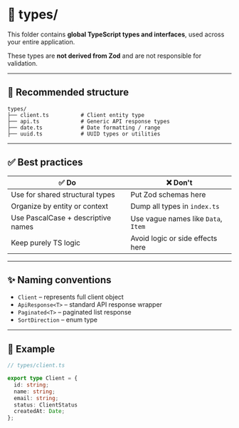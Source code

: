 # 🧾 types/

This folder contains **global TypeScript types and interfaces**, used across your entire application.

These types are **not derived from Zod** and are not responsible for validation.

---

## 📁 Recommended structure

```
types/
├── client.ts          # Client entity type
├── api.ts             # Generic API response types
├── date.ts            # Date formatting / range
├── uuid.ts            # UUID types or utilities
```

---

## ✅ Best practices

| ✅ Do                                      | ❌ Don't                              |
|-------------------------------------------|---------------------------------------|
| Use for shared structural types           | Put Zod schemas here                  |
| Organize by entity or context             | Dump all types in `index.ts`          |
| Use PascalCase + descriptive names        | Use vague names like `Data`, `Item`   |
| Keep purely TS logic                      | Avoid logic or side effects here      |

---

## ✨ Naming conventions

- `Client` – represents full client object
- `ApiResponse<T>` – standard API response wrapper
- `Paginated<T>` – paginated list response
- `SortDirection` – enum type

---

## 🧠 Example

```ts
// types/client.ts

export type Client = {
  id: string;
  name: string;
  email: string;
  status: ClientStatus
  createdAt: Date;
};
```